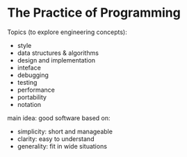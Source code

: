 # The Practice of Programming

Topics (to explore engineering concepts):
* style
* data structures & algorithms
* design and implementation
* inteface
* debugging
* testing
* performance
* portability
* notation

main idea: good software based on:
* simplicity: short and manageable
* clarity: easy to understand
* generality: fit in wide situations

  
